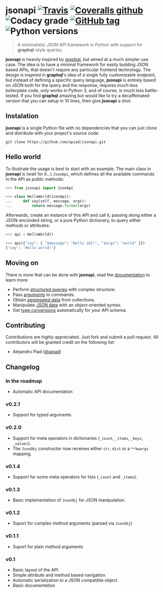 # jsonapi [![Travis](https://img.shields.io/travis/apiad/jsonapi.svg?style=flat-square)](https://travis-ci.org/apiad/jsonapi) [![Coveralls github](https://img.shields.io/coveralls/github/apiad/jsonapi.svg?style=flat-square)](https://coveralls.io/github/apiad/jsonapi?branch=master) ![Codacy grade](https://img.shields.io/codacy/grade/6cfc0cf3ee4b442bae0c43bf54a27a58.svg?style=flat-square) [![GitHub tag](https://img.shields.io/github/tag/apiad/jsonapi.svg?style=flat-square&label=current%20version)](https://github.com/apiad/jsonapi/releases) ![Python versions](https://img.shields.io/badge/Python-3.4%2C%203.5%2C%203.6-blue.svg?style=flat-square)

> A minimalistic JSON API framework in Python with support for **graphql**-style queries.

**jsonapi** is heavily inspired by [graphql](https://graphql.org), but aimed at a much simpler use case. The idea is to have a minimal framework for easily building JSON based APIs, that doesn't require any particular frontend technology. The design is inspired in **graphql**'s idea of a single fully customizable endpoint, but instead of defining a specific query language, **jsonapi** is entirely based on JSON both for the query and the response, requires much less boilerplate code, only works in Python 3, and of course, is much less battle-tested. If you find **graphql** amazing but would like to try a decaffeinated version that you can setup in 10 lines, then give **jsonapi** a shot.

## Instalation

**jsonapi** is a single Python file with no dependencies that you can just clone and distribute with your project's source code:

    git clone https://github.com/apiad/jsonapi.git

## Hello world

To illustrate the usage is best to start with an example. The main class in **jsonapi** is (wait for it...) `JsonApi`, which defines all the available commands in the API as public methods:

```python
>>> from jsonapi import JsonApi

>>> class HelloWorld(JsonApi):
...     def say(self, message, args):
...         return message.format(args)

```

Afterwards, create an instance of this API and call it, passing along either a JSON-enconded string, or a pure Python dictionary, to query either methods or attributes:

```python
>>> api = HelloWorld()

>>> api({"say": { "$message": "Hello {0}!", "$args": "world" }})
{'say': 'Hello world!'}

```

## Moving on

There is more that can be done with **jsonapi**, read the [documentation](https://apiad.github.io/jsonapi/) to learn more:

* Perform [structured queries](https://apiad.github.io/jsonapi#querying-complex-objects) with complex structure.
* Pass [arguments](https://apiad.github.io/jsonapi/operators#function-arguments) to commands.
* Obtain [aggregated data](https://apiad.github.io/jsonapi/operators#collection-operators) from collections.
* Manipulate [JSON data](https://apiad.github.io/jsonapi/jsonobj) with an object-oriented syntax.
* Get [type conversions](https://apiad.github.io/jsonapi/types) automatically for your API schema.

## Contributing

Contributions are highly appreciated. Just fork and submit a pull request. All contributors will be granted credit on the following list:

* Alejandro Piad ([@apiad](https://github.com/apiad))

## Changelog

### In the roadmap

* Automatic API documentation

### v0.2.1

* Support for typed arguments.

### v0.2.0

* Support for meta operators in dictionaries (`_count`, `_items`, `_keys`, `_values`).
* The `JsonObj` constructor now receives either `str`, `dict` or a `**kwargs` mapping.

### v0.1.4

* Support for some meta operators for lists (`_count` and `_items`).

### v0.1.3

* Basic implementation of `JsonObj` for JSON manipulation.

### v0.1.2

* Suport for complex method arguments (parsed via `JsonObj`)

### v0.1.1

* Suport for plain method arguments

### v0.1

* Basic layout of the API.
* Simple attribute and method based navigation.
* Automatic serialization to a JSON compatible object.
* Basic documentation
